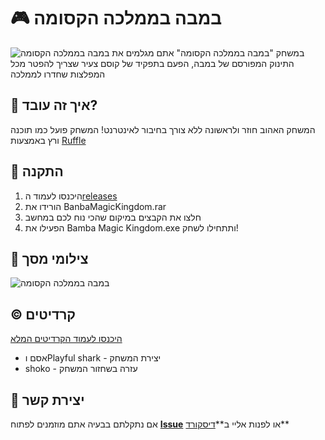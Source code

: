 # 🎮 במבה בממלכה הקסומה

![במבה בממלכה הקסומה](https://i.ibb.co/LdHtddQG/banner.png)
במשחק "במבה בממלכה הקסומה" אתם מגלמים את התינוק המפורסם של במבה, הפעם בתפקיד של קוסם צעיר שצריך להפטר מכל המפלצות שחדרו לממלכה

## 🚀 איך זה עובד?
המשחק האהוב חוזר ולראשונה ללא צורך בחיבור לאינטרנט! 
המשחק פועל כמו תוכנה ורץ באמצעות [Ruffle](https://ruffle.rs/)

## 🔧 התקנה
1. היכנסו לעמוד ה[releases](https://github.com/ilayezra/Festival-Extractor/releases)
2. הורידו את BanbaMagicKingdom.rar
3. חלצו את הקבצים במיקום שהכי נוח לכם במחשב
4. הפעילו את Bamba Magic Kingdom.exe ותתחילו לשחק!

## 📸 צילומי מסך
![במבה בממלכה הקסומה](https://i.ibb.co/wNbvxdWw/screenshots.png)

## ©️ קרדיטים
[היכנסו לעמוד הקרדיטים המלא](https://ilayezra.github.io/magicking/credits/)
- אסם וPlayful shark - יצירת המשחק
- shoko - עזרה בשחזור המשחק


## 📧 יצירת קשר
אם נתקלתם בבעיה אתם מוזמנים לפתוח **[Issue](https://github.com/ilayezra/Bamba-Magic-Kingdom/issues)** או לפנות אליי ב**[דיסקורד](https://discord.com/users/532594707692519425)**
